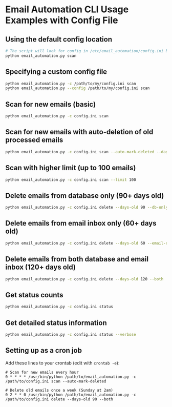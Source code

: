 # Email Automation CLI Usage Examples with Config File

## Using the default config location
```bash
# The script will look for config in /etc/email_automation/config.ini by default
python email_automation.py scan
```

## Specifying a custom config file
```bash
python email_automation.py -c /path/to/my/config.ini scan
python email_automation.py --config /path/to/my/config.ini scan
```

## Scan for new emails (basic)
```bash
python email_automation.py -c config.ini scan
```

## Scan for new emails with auto-deletion of old processed emails
```bash
python email_automation.py -c config.ini scan --auto-mark-deleted --days-old 30
```

## Scan with higher limit (up to 100 emails)
```bash
python email_automation.py -c config.ini scan --limit 100
```

## Delete emails from database only (90+ days old)
```bash
python email_automation.py -c config.ini delete --days-old 90 --db-only
```

## Delete emails from email inbox only (60+ days old)
```bash
python email_automation.py -c config.ini delete --days-old 60 --email-only
```

## Delete emails from both database and email inbox (120+ days old)
```bash
python email_automation.py -c config.ini delete --days-old 120 --both
```

## Get status counts
```bash
python email_automation.py -c config.ini status
```

## Get detailed status information
```bash
python email_automation.py -c config.ini status --verbose
```

## Setting up as a cron job
Add these lines to your crontab (edit with `crontab -e`):

```
# Scan for new emails every hour
0 * * * * /usr/bin/python /path/to/email_automation.py -c /path/to/config.ini scan --auto-mark-deleted

# Delete old emails once a week (Sunday at 2am)
0 2 * * 0 /usr/bin/python /path/to/email_automation.py -c /path/to/config.ini delete --days-old 90 --both
```